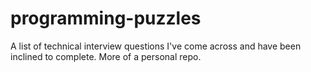 programming-puzzles
===================

A list of technical interview questions I've come across and have been inclined to complete.
More of a personal repo.
